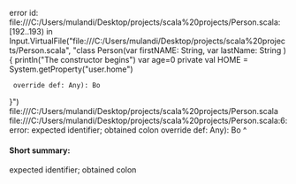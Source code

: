 error id: file:///C:/Users/mulandi/Desktop/projects/scala%20projects/Person.scala:[192..193) in Input.VirtualFile("file:///C:/Users/mulandi/Desktop/projects/scala%20projects/Person.scala", "class Person(var firstNAME: String, var lastName: String ){
    println("The constructor begins")
     var age=0
     private val HOME = System.getProperty("user.home")

     override def: Any): Bo
}")
file:///C:/Users/mulandi/Desktop/projects/scala%20projects/Person.scala
file:///C:/Users/mulandi/Desktop/projects/scala%20projects/Person.scala:6: error: expected identifier; obtained colon
     override def: Any): Bo
                 ^
#### Short summary: 

expected identifier; obtained colon